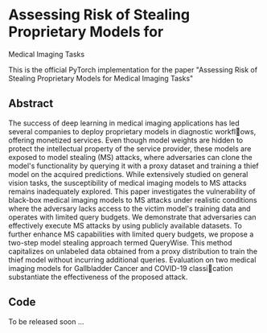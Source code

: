 # Assessing Risk of Stealing Proprietary Models for
Medical Imaging Tasks

This is the official PyTorch implementation for the paper "Assessing Risk of Stealing Proprietary Models for
Medical Imaging Tasks"

## Abstract

The success of deep learning in medical imaging applications has led several companies to deploy proprietary models in diagnostic workflows, offering monetized services. Even though model weights are hidden to protect the intellectual property of the service provider, these models are exposed to model stealing (MS) attacks, where adversaries can clone the model's functionality by querying it with a proxy dataset and training a thief model on the acquired predictions. While extensively studied on general vision tasks, the susceptibility of medical imaging models to MS attacks remains inadequately explored. This paper investigates the vulnerability of black-box medical imaging models to MS attacks under realistic conditions where the adversary lacks access to the victim model's training data and operates with limited query budgets. We demonstrate that adversaries can effectively execute MS attacks by using publicly available datasets. To further enhance MS capabilities with limited query budgets, we propose a two-step model stealing approach termed QueryWise. This method capitalizes on unlabeled data obtained from a proxy distribution to train the thief model without incurring additional queries. Evaluation on two medical imaging models for Gallbladder Cancer and COVID-19 classication substantiate
the effectiveness of the proposed attack. 

## Code

To be released soon ...
